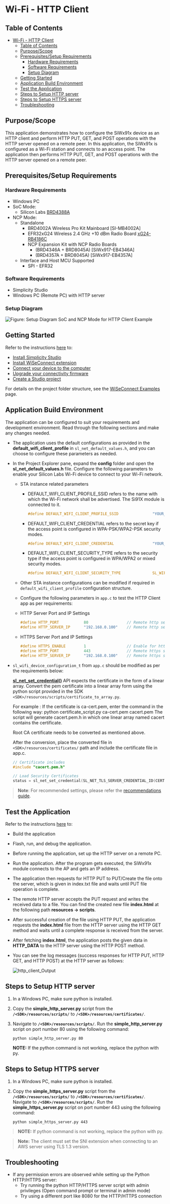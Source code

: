 # Wi-Fi - HTTP Client

## Table of Contents

- [Wi-Fi - HTTP Client](#wi-fi---http-client)
  - [Table of Contents](#table-of-contents)
  - [Purpose/Scope](#purposescope)
  - [Prerequisites/Setup Requirements](#prerequisitessetup-requirements)
    - [Hardware Requirements](#hardware-requirements)
    - [Software Requirements](#software-requirements)
    - [Setup Diagram](#setup-diagram)
  - [Getting Started](#getting-started)
  - [Application Build Environment](#application-build-environment)
  - [Test the Application](#test-the-application)
  - [Steps to Setup HTTP server](#steps-to-setup-http-server)
  - [Steps to Setup HTTPS server](#steps-to-setup-https-server)
  - [Troubleshooting](#troubleshooting)

## Purpose/Scope

This application demonstrates how to configure the SiWx91x device as an HTTP client and perform HTTP PUT, GET, and POST operations with the HTTP server opened on a remote peer. In this application, the SiWx91x is configured as a Wi-Fi station and connects to an access point. The application then performs HTTP PUT, GET, and POST operations with the HTTP server opened on a remote peer.

## Prerequisites/Setup Requirements

### Hardware Requirements

- Windows PC
- SoC Mode:
  - Silicon Labs [BRD4388A](https://www.silabs.com/)
- NCP Mode:
  - Standalone
    - BRD4002A Wireless Pro Kit Mainboard [SI-MB4002A]
    - EFR32xG24 Wireless 2.4 GHz +10 dBm Radio Board [xG24-RB4186C](https://www.silabs.com/development-tools/wireless/xg24-rb4186c-efr32xg24-wireless-gecko-radio-board?tab=overview)
    - NCP Expansion Kit with NCP Radio Boards
      - (BRD4346A + BRD8045A) [SiWx917-EB4346A]
      - (BRD4357A + BRD8045A) [SiWx917-EB4357A]
  - Interface and Host MCU Supported
    - SPI - EFR32 

### Software Requirements

- Simplicity Studio
- Windows PC (Remote PC) with HTTP server

### Setup Diagram

  ![Figure: Setup Diagram SoC and NCP Mode for HTTP Client Example](resources/readme/http_client_soc_ncp.png)

## Getting Started

Refer to the instructions [here](https://docs.silabs.com/wiseconnect/latest/wiseconnect-getting-started/) to:

- [Install Simplicity Studio](https://docs.silabs.com/wiseconnect/latest/wiseconnect-developers-guide-developing-for-silabs-hosts/#install-simplicity-studio)
- [Install WiSeConnect extension](https://docs.silabs.com/wiseconnect/latest/wiseconnect-developers-guide-developing-for-silabs-hosts/#install-the-wi-se-connect-extension)
- [Connect your device to the computer](https://docs.silabs.com/wiseconnect/latest/wiseconnect-developers-guide-developing-for-silabs-hosts/#connect-si-wx91x-to-computer)
- [Upgrade your connectivity firmware ](https://docs.silabs.com/wiseconnect/latest/wiseconnect-developers-guide-developing-for-silabs-hosts/#update-si-wx91x-connectivity-firmware)
- [Create a Studio project ](https://docs.silabs.com/wiseconnect/latest/wiseconnect-developers-guide-developing-for-silabs-hosts/#create-a-project)

For details on the project folder structure, see the [WiSeConnect Examples](https://docs.silabs.com/wiseconnect/latest/wiseconnect-examples/#example-folder-structure) page.

## Application Build Environment

The application can be configured to suit your requirements and development environment. Read through the following sections and make any changes needed.

- The application uses the default configurations as provided in the **default_wifi_client_profile** in ``sl_net_default_values.h``, and you can choose to configure these parameters as needed.
- In the Project Explorer pane, expand the **config** folder and open the **sl_net_default_values.h** file. Configure the following parameters to enable your Silicon Labs Wi-Fi device to connect to your Wi-Fi network.

  - STA instance related parameters

    - DEFAULT_WIFI_CLIENT_PROFILE_SSID refers to the name with which the Wi-Fi network shall be advertised. The Si91X module is connected to it.

      ```c
      #define DEFAULT_WIFI_CLIENT_PROFILE_SSID               "YOUR_AP_SSID"      
      ```

    - DEFAULT_WIFI_CLIENT_CREDENTIAL refers to the secret key if the access point is configured in WPA-PSK/WPA2-PSK security modes.

      ```c
      #define DEFAULT_WIFI_CLIENT_CREDENTIAL                 "YOUR_AP_PASSPHRASE" 
      ```

    - DEFAULT_WIFI_CLIENT_SECURITY_TYPE refers to the security type if the access point is configured in WPA/WPA2 or mixed security modes.

      ```c
      #define DEFAULT_WIFI_CLIENT_SECURITY_TYPE              SL_WIFI_WPA2 
      ```
  
  - Other STA instance configurations can be modified if required in `default_wifi_client_profile` configuration structure.
  
  - Configure the following parameters in ``app.c`` to test the HTTP Client app as per requirements:

  - HTTP Server Port and IP Settings

    ```c
    #define HTTP_PORT           80                 // Remote http server port
    #define HTTP_SERVER_IP      "192.168.0.100"    // Remote http server IP address
    ```

  - HTTPS Server Port and IP Settings

    ```c
    #define HTTPS_ENABLE        1                  // Enable for https server
    #define HTTP_PORT           443                // Remote https server port
    #define HTTP_SERVER_IP      "192.168.0.100"    // Remote https server IP address
    ```

- `sl_wifi_device_configuration_t` from `app.c` should be modified as per the requirements below:

  **[sl_net_set_credential()](https://docs.silabs.com/wiseconnect/3.0.13/wiseconnect-api-reference-guide-nwk-mgmt/net-credential-functions#sl-net-set-credential)** API expects the certificate in the form of a linear array. Convert the pem certificate into a linear array form using the python script provided in the SDK `<SDK>/resources/scripts/certificate_to_array.py`.

   For example : If the certificate is ca-cert.pem, enter the command in the following way:
   python certificate_script.py ca-cert.pem cacert.pem
   The script will generate cacert.pem.h in which one linear array named cacert contains the certificate.

  Root CA certificate needs to be converted as mentioned above.

  After the conversion, place the converted file in `<SDK>/resources/certificates/` path and include the certificate file in app.c.

  ```c
  // Certificate includes
  #include "cacert.pem.h"
  
  // Load Security Certificates
  status = sl_net_set_credential(SL_NET_TLS_SERVER_CREDENTIAL_ID(CERTIFICATE_INDEX), SL_NET_SIGNING_CERTIFICATE, cacert, sizeof(cacert) - 1);
  ```

> **Note**: For recommended settings, please refer the [recommendations guide](https://docs.silabs.com/wiseconnect/latest/wiseconnect-developers-guide-prog-recommended-settings/).

## Test the Application

Refer to the instructions [here](https://docs.silabs.com/wiseconnect/latest/wiseconnect-getting-started/) to:

- Build the application
- Flash, run, and debug the application.

- Before running the application, set up the HTTP server on a remote PC.

- Run the application. After the program gets executed, the SiWx91x module connects to the AP and gets an IP address.

- The application then requests for HTTP PUT to PUT/Create the file onto the server, which is given in index.txt file and waits until PUT file operation is complete.

- The remote HTTP server accepts the PUT request and writes the received data to a file. You can find the created new file **index.html** at the following path **resources → scripts**.

- After successful creation of the file using HTTP PUT, the application requests the **index.html** file from the HTTP server using the HTTP GET method and waits until a complete response is received from the server.

- After fetching **index.html**, the application posts the given data in **HTTP_DATA** to the HTTP server using the HTTP POST method.

- You can see the log messages (success responses for HTTP PUT, HTTP GET, and HTTP POST) at the HTTP server as follows:


  ![http_client_Output](resources/readme/http_client_output.png)

## Steps to Setup HTTP server

1. In a Windows PC, make sure python is installed.
2. Copy the **simple_http_server.py** script from the **`/<SDK>/resources/scripts/`** to **`/<SDK>/resources/certificates/`**.
3. Navigate to **`/<SDK>/resources/scripts/`**. Run the **simple_http_server.py** script on port number 80 using the following command:

   `python simple_http_server.py 80`

   **NOTE:** If the python command is not working, replace the python with py.

## Steps to Setup HTTPS server

1. In a Windows PC, make sure python is installed.
2. Copy the **simple_https_server.py** script from the **`/<SDK>/resources/scripts/`** to **`/<SDK>/resources/certificates/`**.
Navigate to **`/<SDK>/resources/scripts/`**. Run the **simple_https_server.py** script on port number 443 using the following command:

   `python simple_https_server.py 443`

  > **NOTE:** If python command is not working, replace the python with py.
  
  > **Note:** The client must set the SNI extension when connecting to an AWS server using TLS 1.3 version.

## Troubleshooting

- If any permission errors are observed while setting up the Python HTTP/HTTPS server:
  - Try running the python HTTP/HTTPS server script with admin privileges (Open command prompt or terminal in admin mode)
  - Try using a different port like 8080 for the HTTP/HTTPS connection
